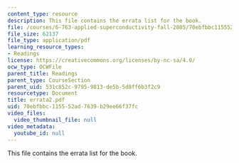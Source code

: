```yaml
---
content_type: resource
description: This file contains the errata list for the book.
file: /courses/6-763-applied-superconductivity-fall-2005/70ebfbbc115552ad7639b29ee66f37fc_errata2.pdf
file_size: 62137
file_type: application/pdf
learning_resource_types:
- Readings
license: https://creativecommons.org/licenses/by-nc-sa/4.0/
ocw_type: OCWFile
parent_title: Readings
parent_type: CourseSection
parent_uid: 531c852c-9795-9813-de5b-5d8ff6b3f2c9
resourcetype: Document
title: errata2.pdf
uid: 70ebfbbc-1155-52ad-7639-b29ee66f37fc
video_files:
  video_thumbnail_file: null
video_metadata:
  youtube_id: null
---
```

This file contains the errata list for the book.